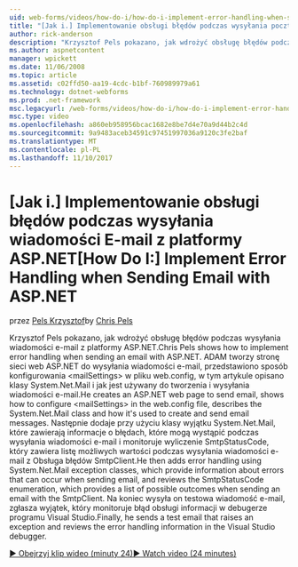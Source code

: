 ```yaml
---
uid: web-forms/videos/how-do-i/how-do-i-implement-error-handling-when-sending-email-with-aspnet
title: "[Jak i.] Implementowanie obsługi błędów podczas wysyłania poczty E-mail za pomocą programu ASP.NET | Dokumentacja firmy Microsoft"
author: rick-anderson
description: "Krzysztof Pels pokazano, jak wdrożyć obsługę błędów podczas wysyłania wiadomości e-mail z platformy ASP.NET. ADAM tworzy stronę sieci web ASP.NET do wysyłania wiadomości e-mail, pokazuje, jak skonfigurować & lt...."
ms.author: aspnetcontent
manager: wpickett
ms.date: 11/06/2008
ms.topic: article
ms.assetid: c02ffd50-aa19-4cdc-b1bf-760989979a61
ms.technology: dotnet-webforms
ms.prod: .net-framework
msc.legacyurl: /web-forms/videos/how-do-i/how-do-i-implement-error-handling-when-sending-email-with-aspnet
msc.type: video
ms.openlocfilehash: a860eb958956bcac1682e8be7d4e70a9d44b2c4d
ms.sourcegitcommit: 9a9483aceb34591c97451997036a9120c3fe2baf
ms.translationtype: MT
ms.contentlocale: pl-PL
ms.lasthandoff: 11/10/2017
---
```

<a name="how-do-i-implement-error-handling-when-sending-email-with-aspnet"></a><span data-ttu-id="ea7e8-104">[Jak i.] Implementowanie obsługi błędów podczas wysyłania wiadomości E-mail z platformy ASP.NET</span><span class="sxs-lookup"><span data-stu-id="ea7e8-104">[How Do I:] Implement Error Handling when Sending Email with ASP.NET</span></span>
====================
<span data-ttu-id="ea7e8-105">przez [Pels Krzysztof](https://twitter.com/chrispels)</span><span class="sxs-lookup"><span data-stu-id="ea7e8-105">by [Chris Pels](https://twitter.com/chrispels)</span></span>

<span data-ttu-id="ea7e8-106">Krzysztof Pels pokazano, jak wdrożyć obsługę błędów podczas wysyłania wiadomości e-mail z platformy ASP.NET.</span><span class="sxs-lookup"><span data-stu-id="ea7e8-106">Chris Pels shows how to implement error handling when sending an email with ASP.NET.</span></span> <span data-ttu-id="ea7e8-107">ADAM tworzy stronę sieci web ASP.NET do wysyłania wiadomości e-mail, przedstawiono sposób konfigurowania &lt;mailSettings&gt; w pliku web.config, w tym artykule opisano klasy System.Net.Mail i jak jest używany do tworzenia i wysyłania wiadomości e-mail.</span><span class="sxs-lookup"><span data-stu-id="ea7e8-107">He creates an ASP.NET web page to send email, shows how to configure &lt;mailSettings&gt; in the web.config file, describes the System.Net.Mail class and how it's used to create and send email messages.</span></span> <span data-ttu-id="ea7e8-108">Następnie dodaje przy użyciu klasy wyjątku System.Net.Mail, które zawierają informacje o błędach, które mogą wystąpić podczas wysyłania wiadomości e-mail i monitoruje wyliczenie SmtpStatusCode, który zawiera listę możliwych wartości podczas wysyłania wiadomości e-mail z Obsługa błędów SmtpClient.</span><span class="sxs-lookup"><span data-stu-id="ea7e8-108">He then adds error handling using System.Net.Mail exception classes, which provide information about errors that can occur when sending email, and reviews the SmtpStatusCode enumeration, which provides a list of possible outcomes when sending an email with the SmtpClient.</span></span> <span data-ttu-id="ea7e8-109">Na koniec wysyła on testowa wiadomość e-mail, zgłasza wyjątek, który monitoruje błąd obsługi informacji w debugerze programu Visual Studio.</span><span class="sxs-lookup"><span data-stu-id="ea7e8-109">Finally, he sends a test email that raises an exception and reviews the error handling information in the Visual Studio debugger.</span></span>

[<span data-ttu-id="ea7e8-110">&#9654; Obejrzyj klip wideo (minuty 24)</span><span class="sxs-lookup"><span data-stu-id="ea7e8-110">&#9654; Watch video (24 minutes)</span></span>](https://channel9.msdn.com/Blogs/ASP-NET-Site-Videos/how-do-i-implement-error-handling-when-sending-email-with-aspnet)
